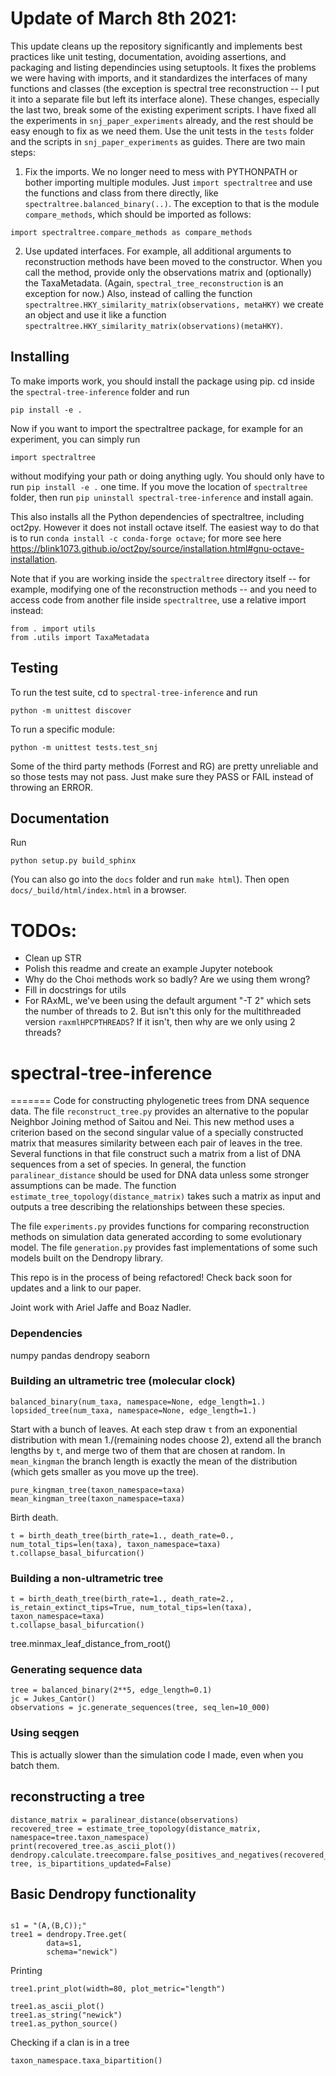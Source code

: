 

# Update of March 8th 2021:
This update cleans up the repository significantly and implements best practices like unit testing, documentation, avoiding assertions,  and packaging and listing dependincies using setuptools. It fixes the problems we were having with imports, and it standardizes the interfaces of many functions and classes (the exception is spectral tree reconstruction -- I put it into a separate file but left its interface alone). These changes, especially the last two, break some of the existing experiment scripts. I have fixed all the experiments in `snj_paper_experiments` already, and the rest should be easy enough to fix as we need them. Use the unit tests in the `tests` folder and the scripts in `snj_paper_experiments` as guides. There are two main steps:
1. Fix the imports. We no longer need to mess with PYTHONPATH or bother importing multiple modules. Just `import spectraltree` and use the functions and class from there directly, like `spectraltree.balanced_binary(..)`. The exception to that is the module `compare_methods`, which should be imported as follows:
```
import spectraltree.compare_methods as compare_methods
```
2. Use updated interfaces. For example, all additional arguments to reconstruction methods have been moved to the constructor. When you call the method, provide only the observations matrix and (optionally) the TaxaMetadata. (Again, `spectral_tree_reconstruction` is an exception for now.) Also, instead of calling the function `spectraltree.HKY_similarity_matrix(observations, metaHKY)` we create an object and use it like a function `spectraltree.HKY_similarity_matrix(observations)(metaHKY)`.

## Installing
To make imports work, you should install the package using pip. cd inside the `spectral-tree-inference` folder and run 
```
pip install -e .
```
Now if you want to import the spectraltree package, for example for an experiment, you can simply run
```
import spectraltree
```
without modifying your path or doing anything ugly. You should only have to run `pip install -e .` one time. If you move the location of `spectraltree` folder, then run `pip uninstall spectral-tree-inference` and install again.

This also installs all the Python dependencies of spectraltree, including oct2py. However it does not install octave itself. The easiest way to do that is to run `conda install -c conda-forge octave`; for more see here <https://blink1073.github.io/oct2py/source/installation.html#gnu-octave-installation>.

Note that if you are working inside the `spectraltree` directory itself -- for example, modifying one of the reconstruction methods -- and you need to access code from another file inside `spectraltree`, use a relative import instead:
```
from . import utils
from .utils import TaxaMetadata
```

## Testing
To run the test suite, cd to `spectral-tree-inference` and run
```
python -m unittest discover
```
To run a specific module:
```
python -m unittest tests.test_snj
```
Some of the third party methods (Forrest and RG) are pretty unreliable and so those tests may not pass. Just make sure they PASS or FAIL instead of throwing an ERROR.

## Documentation
Run
```
python setup.py build_sphinx
```
(You can also go into the `docs` folder and run `make html`). Then open `docs/_build/html/index.html` in a browser.

# TODOs:
- Clean up STR
- Polish this readme and create an example Jupyter notebook
- Why do the Choi methods work so badly? Are we using them wrong?
- Fill in docstrings for utils
- For RAxML, we've been using the default argument "-T 2" which sets the number of threads to 2. But isn't this only for the multithreaded version `raxmlHPC­PTHREADS`? If it isn't, then why are we only using 2 threads?

# spectral-tree-inference
=======
Code for constructing phylogenetic trees from DNA sequence data. The file `reconstruct_tree.py` provides an alternative to the popular Neighbor Joining method of Saitou and Nei. This new method uses a criterion based on the second singular value of a specially constructed matrix that measures similarity between each pair of leaves in the tree. Several functions in that file construct such a matrix from a list of DNA sequences from a set of species. In general, the function `paralinear_distance` should be used for DNA data unless some stronger assumptions can be made. The function `estimate_tree_topology(distance_matrix)` takes such a matrix as input and outputs a tree describing the relationships between these species.

 The file `experiments.py` provides functions for comparing reconstruction methods on simulation data generated according to some evolutionary model. The file `generation.py` provides fast implementations of some such models built on the Dendropy library.

This repo is in the process of being refactored! Check back soon for updates and a link to our paper.

Joint work with Ariel Jaffe and Boaz Nadler.

### Dependencies
numpy
pandas
dendropy
seaborn


### Building an ultrametric tree (molecular clock)

```
balanced_binary(num_taxa, namespace=None, edge_length=1.)
lopsided_tree(num_taxa, namespace=None, edge_length=1.)
```

Start with a bunch of leaves. At each step draw `t` from an exponential
distribution with mean 1./(remaining nodes choose 2), extend all the branch lengths by `t`, and merge two of them that are chosen at random. In `mean_kingman` the branch length is exactly the mean of the distribution (which gets smaller as you move up the tree).
```
pure_kingman_tree(taxon_namespace=taxa)
mean_kingman_tree(taxon_namespace=taxa)
```

Birth death.
```
t = birth_death_tree(birth_rate=1., death_rate=0., num_total_tips=len(taxa), taxon_namespace=taxa)
t.collapse_basal_bifurcation()
```

### Building a non-ultrametric tree


```
t = birth_death_tree(birth_rate=1., death_rate=2., is_retain_extinct_tips=True, num_total_tips=len(taxa), taxon_namespace=taxa)
t.collapse_basal_bifurcation()
```

tree.minmax_leaf_distance_from_root()


### Generating sequence data
```
tree = balanced_binary(2**5, edge_length=0.1)
jc = Jukes_Cantor()
observations = jc.generate_sequences(tree, seq_len=10_000)
```

### Using seqgen
This is actually slower than the simulation code I made, even when you batch them.

## reconstructing a tree
```
distance_matrix = paralinear_distance(observations)
recovered_tree = estimate_tree_topology(distance_matrix, namespace=tree.taxon_namespace)
print(recovered_tree.as_ascii_plot())
dendropy.calculate.treecompare.false_positives_and_negatives(recovered_tree, tree, is_bipartitions_updated=False)
```


## Basic Dendropy functionality
```
```

```
s1 = "(A,(B,C));"
tree1 = dendropy.Tree.get(
        data=s1,
        schema="newick")
```

Printing
```
tree1.print_plot(width=80, plot_metric="length")
```

```
tree1.as_ascii_plot()
tree1.as_string("newick")
tree1.as_python_source()
```

Checking if a clan is in a tree
```
taxon_namespace.taxa_bipartition()
```
